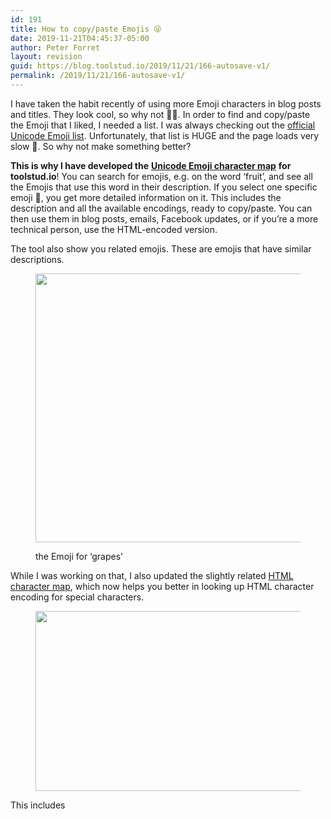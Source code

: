 ```yaml
---
id: 191
title: How to copy/paste Emojis 😜
date: 2019-11-21T04:45:37-05:00
author: Peter Forret
layout: revision
guid: https://blog.toolstud.io/2019/11/21/166-autosave-v1/
permalink: /2019/11/21/166-autosave-v1/
---
```

 

I have taken the habit recently of using more Emoji characters in blog posts and titles. They look cool, so why not 🤷‍♀️. In order to find and copy/paste the Emoji that I liked, I needed a list. I was always checking out the [official Unicode Emoji list](https://www.unicode.org/emoji/charts/emoji-list.html). Unfortunately, that list is HUGE and the page loads very slow 🐌. So why not make something better?

**This is why I have developed the** [**Unicode Emoji character map**](https://toolstud.io/web/emoji.php) **for toolstud.io**! You can search for emojis, e.g. on the word &#8216;fruit&#8217;, and see all the Emojis that use this word in their description. If you select one specific emoji 🎯, you get more detailed information on it. This includes the description and all the available encodings, ready to copy/paste. You can then use them in blog posts, emails, Facebook updates, or if you&#8217;re a more technical person, use the HTML-encoded version.

The tool also show you related emojis. These are emojis that have similar descriptions.<figure class="wp-block-image size-medium">

<img loading="lazy" width="500" height="430" src="https://blog.toolstud.io/wp-content/uploads/2019/11/emoji-fruit-500x430.png" alt="" class="wp-image-167" srcset="https://blog.toolstud.io/wp-content/uploads/2019/11/emoji-fruit-500x430.png 500w, https://blog.toolstud.io/wp-content/uploads/2019/11/emoji-fruit-768x661.png 768w, https://blog.toolstud.io/wp-content/uploads/2019/11/emoji-fruit-1024x881.png 1024w, https://blog.toolstud.io/wp-content/uploads/2019/11/emoji-fruit.png 1330w" sizes="(max-width: 500px) 100vw, 500px" /> <figcaption>the Emoji for &#8216;grapes&#8217;</figcaption></figure> 

While I was working on that, I also updated the slightly related [HTML character map](https://toolstud.io/web/charmap.php), which now helps you better in looking up HTML character encoding for special characters.<figure class="wp-block-image size-medium">

<img loading="lazy" width="500" height="288" src="https://blog.toolstud.io/wp-content/uploads/2019/11/html-tilde-500x288.png" alt="" class="wp-image-168" srcset="https://blog.toolstud.io/wp-content/uploads/2019/11/html-tilde-500x288.png 500w, https://blog.toolstud.io/wp-content/uploads/2019/11/html-tilde-768x442.png 768w, https://blog.toolstud.io/wp-content/uploads/2019/11/html-tilde-1024x589.png 1024w, https://blog.toolstud.io/wp-content/uploads/2019/11/html-tilde.png 1206w" sizes="(max-width: 500px) 100vw, 500px" /> </figure> 

This includes